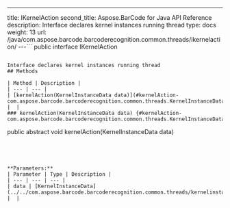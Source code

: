 ---
title: IKernelAction
second_title: Aspose.BarCode for Java API Reference
description: Interface declares kernel instances running thread
type: docs
weight: 13
url: /java/com.aspose.barcode.barcoderecognition.common.threads/ikernelaction/
---```
public interface IKernelAction
```

Interface declares kernel instances running thread
## Methods

| Method | Description |
| --- | --- |
| [kernelAction(KernelInstanceData data)](#kernelAction-com.aspose.barcode.barcoderecognition.common.threads.KernelInstanceData-) |  |
### kernelAction(KernelInstanceData data) {#kernelAction-com.aspose.barcode.barcoderecognition.common.threads.KernelInstanceData-}
```
public abstract void kernelAction(KernelInstanceData data)
```




**Parameters:**
| Parameter | Type | Description |
| --- | --- | --- |
| data | [KernelInstanceData](../../com.aspose.barcode.barcoderecognition.common.threads/kernelinstancedata) |  |

